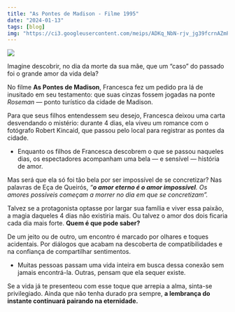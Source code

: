 ```yaml
---
title: "As Pontes de Madison - Filme 1995"
date: "2024-01-13"
tags: [blog]
img: "https://ci3.googleusercontent.com/meips/ADKq_NbN-rjv_jg39fcrnAZmP9oJB9K-MaQg_T_0oSJcXvEcVD_nGI9ycsWRga46VgNI3wSyOZZjmfP6JyUgznVtTJqdhV-D0pLOrywkOKsdsEfYs1n7d0HKOl7gBFhJ8qtXTEmW_OFqOK7zSNYkPn7MU6iRDSM1C32Mz9vkFcrXCexIsc4jwUIwzVzycjnxcgRx1Z-SO8k5nGVRsbvpnLgOemPSYd3WESDlMtu7r6faVgdRdxqdTsdH4a_c33iT0teioWxK1tF6IIkt6EkbuONKmd0Df9pZ9OnhjFxeK9DVf_engtYw0cZqx85D2w=s0-d-e1-ft"
---
```


![](https://ci3.googleusercontent.com/meips/ADKq_NbN-rjv_jg39fcrnAZmP9oJB9K-MaQg_T_0oSJcXvEcVD_nGI9ycsWRga46VgNI3wSyOZZjmfP6JyUgznVtTJqdhV-D0pLOrywkOKsdsEfYs1n7d0HKOl7gBFhJ8qtXTEmW_OFqOK7zSNYkPn7MU6iRDSM1C32Mz9vkFcrXCexIsc4jwUIwzVzycjnxcgRx1Z-SO8k5nGVRsbvpnLgOemPSYd3WESDlMtu7r6faVgdRdxqdTsdH4a_c33iT0teioWxK1tF6IIkt6EkbuONKmd0Df9pZ9OnhjFxeK9DVf_engtYw0cZqx85D2w=s0-d-e1-ft)


Imagine descobrir, no dia da morte da sua mãe, que um “caso” do passado foi o grande amor da vida dela?

No filme  **As Pontes de Madison**, Francesca fez um pedido pra lá de inusitado em seu testamento: que suas cinzas fossem jogadas na ponte  _Roseman_  — ponto turístico da cidade de Madison.

Para que seus filhos entendessem seu desejo, Francesca deixou uma carta desvendando o mistério: durante 4 dias, ela viveu um romance com o fotógrafo Robert Kincaid, que passou pelo local para registrar as pontes da cidade.

-   Enquanto os filhos de Francesca descobrem o que se passou naqueles dias, os espectadores acompanham uma bela — e sensível — história de amor.
    

Mas será que ela só foi tão bela por ser impossível de se concretizar? Nas palavras de Eça de Queirós,  _“__**o amor eterno é o amor impossível**__. Os amores possíveis começam a morrer no dia em que se concretizam”._

Talvez se a protagonista optasse por largar sua família e viver essa paixão, a magia daqueles 4 dias não existiria mais. Ou talvez o amor dos dois ficaria cada dia mais forte.  **Quem é que pode saber?**

De um jeito ou de outro, um encontro é marcado por olhares e toques acidentais. Por diálogos que acabam na descoberta de compatibilidades e na confiança de compartilhar sentimentos.

-   Muitas pessoas passam uma vida inteira em busca dessa conexão sem jamais encontrá-la. Outras, pensam que ela sequer existe.
    

Se a vida já te presenteou com esse toque que arrepia a alma, sinta-se privilegiado. Ainda que não tenha durado pra sempre,  **a lembrança do instante continuará pairando na eternidade.**
